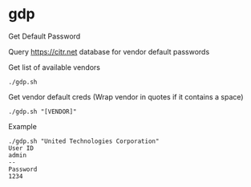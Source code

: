 # gdp
Get Default Password

Query https://citr.net database for vendor default passwords

Get list of available vendors

`./gdp.sh`

Get vendor default creds (Wrap vendor in quotes if it contains a space)

`./gdp.sh "[VENDOR]"`

Example
```
./gdp.sh "United Technologies Corporation"                                                                                                                                                             
User ID
admin
--
Password
1234
```
